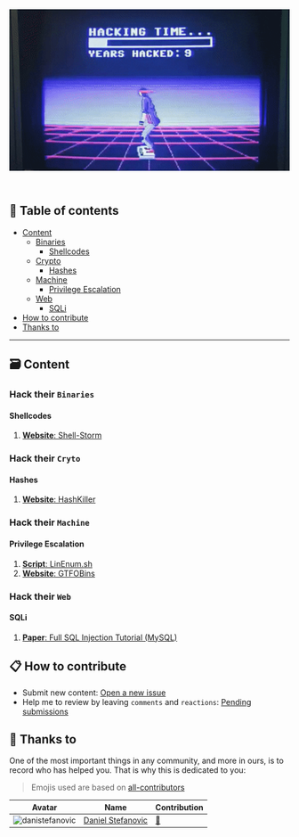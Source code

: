 <h2 align="center">
  <img src=".github/hacking.gif" alt="SecurityNotFound" width="600">
  <br>
  <br>
</h2>

## 📜 Table of contents

* [Content](#content)
    * [Binaries](#hack-their-binaries)
        * [Shellcodes](#shellcodes)
    * [Crypto](#hack-their-crypto)
        * [Hashes](#hashes)
    * [Machine](#hack-their-machine)
        * [Privilege Escalation](#privilege-escalation)
    * [Web](#hack-their-web)
        * [SQLi](#sqli)
* [How to contribute](#how-to-contribute)
* [Thanks to](#thanks-to)

---

## 🗃️ Content

### Hack their `Binaries`

#### Shellcodes

1. [**Website**: Shell-Storm](http://shell-storm.org/shellcode/)


### Hack their `Cryto`

#### Hashes

1. [**Website**: HashKiller](https://hashkiller.co.uk/)


### Hack their `Machine`

#### Privilege Escalation

1. [**Script**: LinEnum.sh](https://github.com/rebootuser/LinEnum)
1. [**Website**: GTFOBins](https://gtfobins.github.io/)


### Hack their `Web`

#### SQLi

1. [**Paper**: Full SQL Injection Tutorial (MySQL)](https://www.exploit-db.com/papers/13045) 



## 📋 How to contribute

+ Submit new content: [Open a new issue](https://github.com/cosasdepuma/hack-their-x/issues/new)
+ Help me to review by leaving `comments` and `reactions`: [Pending submissions](https://github.com/cosasdepuma/hack-their-x/issues)


## 🎉 Thanks to

One of the most important things in any community, and more in ours, is to record who has helped you. That is why this is dedicated to you:

> Emojis used are based on [all-contributors](https://github.com/all-contributors/all-contributors)

| Avatar | Name | Contribution |
| --- | --- | --- |
| ![danistefanovic](https://avatars0.githubusercontent.com/u/1736595?s=40) | [Daniel Stefanovic](https://github.com/danistefanovic) | [🎨](~https://github.com/danistefanovic/build-your-own-x~ "I was inspired by Build your own X") |